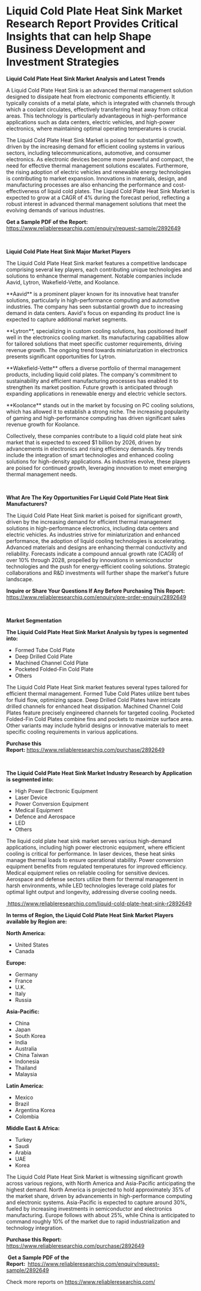 <p><h1>Liquid Cold Plate Heat Sink Market Research Report Provides Critical Insights that can help Shape Business Development and Investment Strategies</h1></p><p><strong>Liquid Cold Plate Heat Sink Market Analysis and Latest Trends</strong></p>
<p><p>A Liquid Cold Plate Heat Sink is an advanced thermal management solution designed to dissipate heat from electronic components efficiently. It typically consists of a metal plate, which is integrated with channels through which a coolant circulates, effectively transferring heat away from critical areas. This technology is particularly advantageous in high-performance applications such as data centers, electric vehicles, and high-power electronics, where maintaining optimal operating temperatures is crucial.</p><p>The Liquid Cold Plate Heat Sink Market is poised for substantial growth, driven by the increasing demand for efficient cooling systems in various sectors, including telecommunications, automotive, and consumer electronics. As electronic devices become more powerful and compact, the need for effective thermal management solutions escalates. Furthermore, the rising adoption of electric vehicles and renewable energy technologies is contributing to market expansion. Innovations in materials, design, and manufacturing processes are also enhancing the performance and cost-effectiveness of liquid cold plates. The Liquid Cold Plate Heat Sink Market is expected to grow at a CAGR of 4% during the forecast period, reflecting a robust interest in advanced thermal management solutions that meet the evolving demands of various industries.</p></p>
<p><strong>Get a Sample PDF of the Report:&nbsp;</strong> <a href="https://www.reliableresearchiq.com/enquiry/request-sample/2892649?utm_campaign=3109&utm_medium=2&utm_source=Github&utm_content=ia&utm_term=15032025&utm_id=liquid-cold-plate-heat-sink">https://www.reliableresearchiq.com/enquiry/request-sample/2892649</a></p>
<p>&nbsp;</p>
<p><strong>Liquid Cold Plate Heat Sink Major Market Players</strong></p>
<p><p>The Liquid Cold Plate Heat Sink market features a competitive landscape comprising several key players, each contributing unique technologies and solutions to enhance thermal management. Notable companies include Aavid, Lytron, Wakefield-Vette, and Koolance.</p><p>**Aavid** is a prominent player known for its innovative heat transfer solutions, particularly in high-performance computing and automotive industries. The company has seen substantial growth due to increasing demand in data centers. Aavid's focus on expanding its product line is expected to capture additional market segments.</p><p>**Lytron**, specializing in custom cooling solutions, has positioned itself well in the electronics cooling market. Its manufacturing capabilities allow for tailored solutions that meet specific customer requirements, driving revenue growth. The ongoing trend towards miniaturization in electronics presents significant opportunities for Lytron.</p><p>**Wakefield-Vette** offers a diverse portfolio of thermal management products, including liquid cold plates. The company's commitment to sustainability and efficient manufacturing processes has enabled it to strengthen its market position. Future growth is anticipated through expanding applications in renewable energy and electric vehicle sectors.</p><p>**Koolance** stands out in the market by focusing on PC cooling solutions, which has allowed it to establish a strong niche. The increasing popularity of gaming and high-performance computing has driven significant sales revenue growth for Koolance.</p><p>Collectively, these companies contribute to a liquid cold plate heat sink market that is expected to exceed $1 billion by 2026, driven by advancements in electronics and rising efficiency demands. Key trends include the integration of smart technologies and enhanced cooling solutions for high-density applications. As industries evolve, these players are poised for continued growth, leveraging innovation to meet emerging thermal management needs.</p></p>
<p>&nbsp;</p>
<p><strong>What Are The Key Opportunities For Liquid Cold Plate Heat Sink Manufacturers?</strong></p>
<p><p>The Liquid Cold Plate Heat Sink market is poised for significant growth, driven by the increasing demand for efficient thermal management solutions in high-performance electronics, including data centers and electric vehicles. As industries strive for miniaturization and enhanced performance, the adoption of liquid cooling technologies is accelerating. Advanced materials and designs are enhancing thermal conductivity and reliability. Forecasts indicate a compound annual growth rate (CAGR) of over 10% through 2028, propelled by innovations in semiconductor technologies and the push for energy-efficient cooling solutions. Strategic collaborations and R&D investments will further shape the market's future landscape.</p></p>
<p><strong>Inquire or Share Your Questions If Any Before Purchasing This Report:</strong> <a href="https://www.reliableresearchiq.com/enquiry/pre-order-enquiry/2892649?utm_campaign=3109&utm_medium=2&utm_source=Github&utm_content=ia&utm_term=15032025&utm_id=liquid-cold-plate-heat-sink">https://www.reliableresearchiq.com/enquiry/pre-order-enquiry/2892649</a></p>
<p>&nbsp;</p>
<p><strong>Market Segmentation</strong></p>
<p><strong>The Liquid Cold Plate Heat Sink Market Analysis by types is segmented into:</strong></p>
<p><ul><li>Formed Tube Cold Plate</li><li>Deep Drilled Cold Plate</li><li>Machined Channel Cold Plate</li><li>Pocketed Folded-Fin Cold Plate</li><li>Others</li></ul></p>
<p><p>The Liquid Cold Plate Heat Sink market features several types tailored for efficient thermal management. Formed Tube Cold Plates utilize bent tubes for fluid flow, optimizing space. Deep Drilled Cold Plates have intricate drilled channels for enhanced heat dissipation. Machined Channel Cold Plates feature precisely engineered channels for targeted cooling. Pocketed Folded-Fin Cold Plates combine fins and pockets to maximize surface area. Other variants may include hybrid designs or innovative materials to meet specific cooling requirements in various applications.</p></p>
<p><strong>Purchase this Report:&nbsp;</strong><a href="https://www.reliableresearchiq.com/purchase/2892649?utm_campaign=3109&utm_medium=2&utm_source=Github&utm_content=ia&utm_term=15032025&utm_id=liquid-cold-plate-heat-sink">https://www.reliableresearchiq.com/purchase/2892649</a></p>
<p>&nbsp;</p>
<p><strong>The Liquid Cold Plate Heat Sink Market Industry Research by Application is segmented into:</strong></p>
<p><ul><li>High Power Electronic Equipment</li><li>Laser Device</li><li>Power Conversion Equipment</li><li>Medical Equipment</li><li>Defence and Aerospace</li><li>LED</li><li>Others</li></ul></p>
<p><p>The liquid cold plate heat sink market serves various high-demand applications, including high power electronic equipment, where efficient cooling is critical for performance. In laser devices, these heat sinks manage thermal loads to ensure operational stability. Power conversion equipment benefits from regulated temperatures for improved efficiency. Medical equipment relies on reliable cooling for sensitive devices. Aerospace and defense sectors utilize them for thermal management in harsh environments, while LED technologies leverage cold plates for optimal light output and longevity, addressing diverse cooling needs.</p></p>
<p><a href="https://www.reliableresearchiq.com/liquid-cold-plate-heat-sink-r2892649?utm_campaign=3109&utm_medium=2&utm_source=Github&utm_content=ia&utm_term=15032025&utm_id=liquid-cold-plate-heat-sink">&nbsp;https://www.reliableresearchiq.com/liquid-cold-plate-heat-sink-r2892649</a></p>
<p><strong>In terms of Region, the Liquid Cold Plate Heat Sink Market Players available by Region are:</strong></p>
<p>
    <p> <strong> North America: </strong>
        <ul>
            <li>United States</li>
            <li>Canada</li>
        </ul>
        </p> 
    <p> <strong> Europe: </strong>
        <ul>
            <li>Germany</li>
            <li>France</li>
            <li>U.K.</li>
            <li>Italy</li>
            <li>Russia</li>
        </ul>
        </p> 
    <p> <strong> Asia-Pacific: </strong>
        <ul>
            <li>China</li>
            <li>Japan</li>
            <li>South Korea</li>
            <li>India</li>
            <li>Australia</li>
            <li>China Taiwan</li>
            <li>Indonesia</li>
            <li>Thailand</li>
            <li>Malaysia</li>
        </ul>
        </p> 
    <p> <strong> Latin America: </strong>
        <ul>
            <li>Mexico</li>
            <li>Brazil</li>
            <li>Argentina Korea</li>
            <li>Colombia</li>
        </ul>
        </p> 
    <p> <strong> Middle East & Africa: </strong>
        <ul>
            <li>Turkey</li>
            <li>Saudi</li>
            <li>Arabia</li>
            <li>UAE</li>
            <li>Korea</li>
        </ul>
    </p>
    </p>
<p><p>The Liquid Cold Plate Heat Sink Market is witnessing significant growth across various regions, with North America and Asia-Pacific anticipating the highest demand. North America is projected to hold approximately 35% of the market share, driven by advancements in high-performance computing and electronic systems. Asia-Pacific is expected to capture around 30%, fueled by increasing investments in semiconductor and electronics manufacturing. Europe follows with about 25%, while China is anticipated to command roughly 10% of the market due to rapid industrialization and technology integration.</p></p>
<p><strong>Purchase this Report: </strong><a href="https://www.reliableresearchiq.com/purchase/2892649?utm_campaign=3109&utm_medium=2&utm_source=Github&utm_content=ia&utm_term=15032025&utm_id=liquid-cold-plate-heat-sink">https://www.reliableresearchiq.com/purchase/2892649</a></p>
<p>&nbsp;<strong>Get a Sample PDF of the Report:&nbsp;&nbsp;</strong><a href="https://www.reliableresearchiq.com/enquiry/request-sample/2892649?utm_campaign=3109&utm_medium=2&utm_source=Github&utm_content=ia&utm_term=15032025&utm_id=liquid-cold-plate-heat-sink">https://www.reliableresearchiq.com/enquiry/request-sample/2892649</a></p>
<p><strong></strong></p>
<p>Check more reports on <a href="https://www.reliableresearchiq.com/?utm_campaign=3109&utm_medium=2&utm_source=Github&utm_content=ia&utm_term=15032025&utm_id=liquid-cold-plate-heat-sink">https://www.reliableresearchiq.com/</a></p>